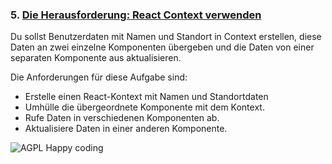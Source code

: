 ### 5. [Die Herausforderung: React Context verwenden](https://kentcdodds.com/blog/how-to-use-react-context-effectively)

Du sollst Benutzerdaten mit Namen und Standort in Context erstellen, diese Daten an zwei einzelne Komponenten übergeben und die Daten von einer separaten Komponente aus aktualisieren.

Die Anforderungen für diese Aufgabe sind:

- Erstelle einen React-Kontext mit Namen und Standortdaten
- Umhülle die übergeordnete Komponente mit dem Kontext.
- Rufe Daten in verschiedenen Komponenten ab.
- Aktualisiere Daten in einer anderen Komponente.

![AGPL Happy coding](https://img.shields.io/badge/Happy_coding-</>-blue.svg)